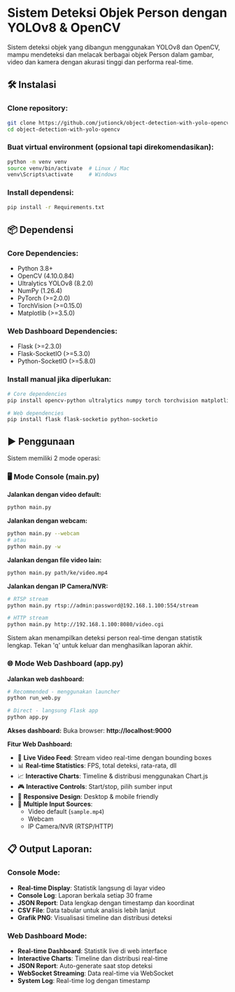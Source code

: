 # Sistem Deteksi Objek Person dengan YOLOv8 & OpenCV

Sistem deteksi objek yang dibangun menggunakan YOLOv8 dan OpenCV, mampu mendeteksi dan melacak berbagai objek Person dalam gambar, video dan kamera dengan akurasi tinggi dan performa real-time.

## 🛠️ Instalasi

### Clone repository:

```bash
git clone https://github.com/jutionck/object-detection-with-yolo-opencv.git
cd object-detection-with-yolo-opencv
```

### Buat virtual environment (opsional tapi direkomendasikan):

```bash
python -m venv venv
source venv/bin/activate  # Linux / Mac
venv\Scripts\activate     # Windows
```

### Install dependensi:

```bash
pip install -r Requirements.txt
```

## 📦 Dependensi

### Core Dependencies:
- Python 3.8+
- OpenCV (4.10.0.84)
- Ultralytics YOLOv8 (8.2.0)
- NumPy (1.26.4)
- PyTorch (>=2.0.0)
- TorchVision (>=0.15.0)
- Matplotlib (>=3.5.0)

### Web Dashboard Dependencies:
- Flask (>=2.3.0)
- Flask-SocketIO (>=5.3.0)
- Python-SocketIO (>=5.8.0)

### Install manual jika diperlukan:

```bash
# Core dependencies
pip install opencv-python ultralytics numpy torch torchvision matplotlib

# Web dependencies
pip install flask flask-socketio python-socketio
```

## ▶️ Penggunaan

Sistem memiliki 2 mode operasi:

### 🖥️ **Mode Console (main.py)**

**Jalankan dengan video default:**
```bash
python main.py
```

**Jalankan dengan webcam:**
```bash
python main.py --webcam
# atau
python main.py -w
```

**Jalankan dengan file video lain:**
```bash
python main.py path/ke/video.mp4
```

**Jalankan dengan IP Camera/NVR:**
```bash
# RTSP stream
python main.py rtsp://admin:password@192.168.1.100:554/stream

# HTTP stream
python main.py http://192.168.1.100:8080/video.cgi
```

Sistem akan menampilkan deteksi person real-time dengan statistik lengkap. Tekan 'q' untuk keluar dan menghasilkan laporan akhir.

### 🌐 **Mode Web Dashboard (app.py)**

**Jalankan web dashboard:**
```bash
# Recommended - menggunakan launcher
python run_web.py

# Direct - langsung Flask app
python app.py
```

**Akses dashboard:**
Buka browser: **http://localhost:9000**

**Fitur Web Dashboard:**
- 🎥 **Live Video Feed**: Stream video real-time dengan bounding boxes
- 📊 **Real-time Statistics**: FPS, total deteksi, rata-rata, dll
- 📈 **Interactive Charts**: Timeline & distribusi menggunakan Chart.js
- 🎮 **Interactive Controls**: Start/stop, pilih sumber input
- 📱 **Responsive Design**: Desktop & mobile friendly
- 🔌 **Multiple Input Sources**: 
  - Video default (`sample.mp4`)
  - Webcam
  - IP Camera/NVR (RTSP/HTTP)

## 📋 **Output Laporan:**

### Console Mode:
- **Real-time Display**: Statistik langsung di layar video
- **Console Log**: Laporan berkala setiap 30 frame
- **JSON Report**: Data lengkap dengan timestamp dan koordinat
- **CSV File**: Data tabular untuk analisis lebih lanjut
- **Grafik PNG**: Visualisasi timeline dan distribusi deteksi

### Web Dashboard Mode:
- **Real-time Dashboard**: Statistik live di web interface
- **Interactive Charts**: Timeline dan distribusi real-time
- **JSON Report**: Auto-generate saat stop deteksi
- **WebSocket Streaming**: Data real-time via WebSocket
- **System Log**: Real-time log dengan timestamp
